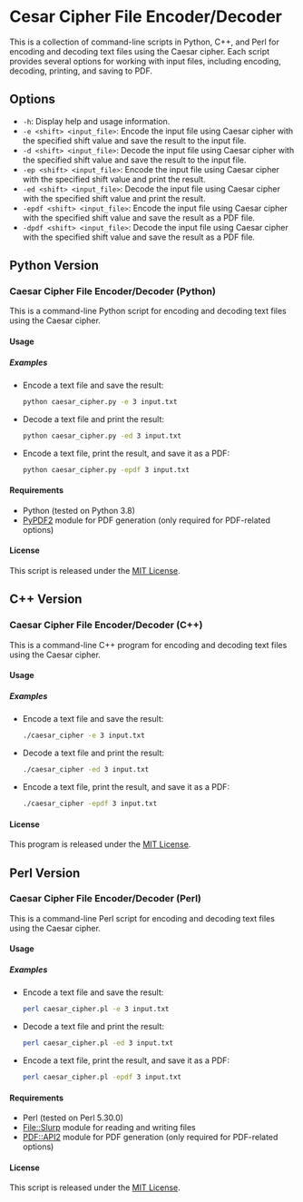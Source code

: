 
# Cesar Cipher File Encoder/Decoder

This is a collection of command-line scripts in Python, C++, and Perl for encoding and decoding text files using the Caesar cipher. Each script provides several options for working with input files, including encoding, decoding, printing, and saving to PDF.

## Options

- `-h`: Display help and usage information.
- `-e <shift> <input_file>`: Encode the input file using Caesar cipher with the specified shift value and save the result to the input file.
- `-d <shift> <input_file>`: Decode the input file using Caesar cipher with the specified shift value and save the result to the input file.
- `-ep <shift> <input_file>`: Encode the input file using Caesar cipher with the specified shift value and print the result.
- `-ed <shift> <input_file>`: Decode the input file using Caesar cipher with the specified shift value and print the result.
- `-epdf <shift> <input_file>`: Encode the input file using Caesar cipher with the specified shift value and save the result as a PDF file.
- `-dpdf <shift> <input_file>`: Decode the input file using Caesar cipher with the specified shift value and save the result as a PDF file.

## Python Version

### Caesar Cipher File Encoder/Decoder (Python)

This is a command-line Python script for encoding and decoding text files using the Caesar cipher.

#### Usage

##### Examples

- Encode a text file and save the result:
  ```bash
  python caesar_cipher.py -e 3 input.txt
  ```

- Decode a text file and print the result:
  ```bash
  python caesar_cipher.py -ed 3 input.txt
  ```

- Encode a text file, print the result, and save it as a PDF:
  ```bash
  python caesar_cipher.py -epdf 3 input.txt
  ```

#### Requirements

- Python (tested on Python 3.8)
- [PyPDF2](https://pypi.org/project/PyPDF2/) module for PDF generation (only required for PDF-related options)

#### License

This script is released under the [MIT License](LICENSE).

## C++ Version

### Caesar Cipher File Encoder/Decoder (C++)

This is a command-line C++ program for encoding and decoding text files using the Caesar cipher.

#### Usage

##### Examples

- Encode a text file and save the result:
  ```bash
  ./caesar_cipher -e 3 input.txt
  ```

- Decode a text file and print the result:
  ```bash
  ./caesar_cipher -ed 3 input.txt
  ```

- Encode a text file, print the result, and save it as a PDF:
  ```bash
  ./caesar_cipher -epdf 3 input.txt
  ```

#### License

This program is released under the [MIT License](LICENSE).

## Perl Version

### Caesar Cipher File Encoder/Decoder (Perl)

This is a command-line Perl script for encoding and decoding text files using the Caesar cipher.

#### Usage

##### Examples

- Encode a text file and save the result:
  ```bash
  perl caesar_cipher.pl -e 3 input.txt
  ```

- Decode a text file and print the result:
  ```bash
  perl caesar_cipher.pl -ed 3 input.txt
  ```

- Encode a text file, print the result, and save it as a PDF:
  ```bash
  perl caesar_cipher.pl -epdf 3 input.txt
  ```

#### Requirements

- Perl (tested on Perl 5.30.0)
- [File::Slurp](https://metacpan.org/pod/File::Slurp) module for reading and writing files
- [PDF::API2](https://metacpan.org/pod/PDF::API2) module for PDF generation (only required for PDF-related options)

#### License

This script is released under the [MIT License](LICENSE).
